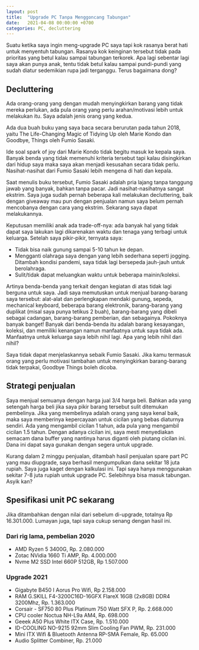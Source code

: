 ```yaml
---
layout: post
title:  "Upgrade PC Tanpa Menggoncang Tabungan"
date:   2021-04-08 00:00:00 +0700
categories: PC, decluttering
---
```


Suatu ketika saya ingin meng-upgrade PC saya tapi kok rasanya berat hati untuk menyentuh tabungan. Rasanya kok keinginan tersebut tidak pada prioritas yang betul kalau sampai tabungan terkorek. Apa lagi sebentar lagi saya akan punya anak, tentu tidak betul kalau sampai pundi-pundi yang sudah diatur sedemikian rupa jadi terganggu. Terus bagaimana dong?
  
## Decluttering

Ada orang-orang yang dengan mudah menyingkirkan barang yang tidak mereka perlukan, ada pula orang yang perlu arahan/motivasi lebih untuk melakukan itu. Saya adalah jenis orang yang kedua.

Ada dua buah buku yang saya baca secara berurutan pada tahun 2018, yaitu The Life-Changing Magic of Tidying Up oleh Marie Kondo dan Goodbye, Things oleh Fumio Sasaki.

Ide soal spark of joy dari Marie Kondo tidak begitu masuk ke kepala saya. Banyak benda yang tidak memenuhi kriteria tersebut tapi kalau disingkirkan dari hidup saya maka saya akan menjadi kesusahan secara tidak perlu. Nasihat-nasihat dari Fumio Sasaki lebih mengena di hati dan kepala.
  
Saat menulis buku tersebut, Fumio Sasaki adalah pria lajang tanpa tanggung jawab yang banyak, bahkan tanpa pacar. Jadi nasihat-nasihatnya sangat ekstrim. Saya juga sudah pernah beberapa kali melakukan decluttering, baik dengan giveaway mau pun dengan penjualan namun saya belum pernah mencobanya dengan cara yang ekstrim. Sekarang saya dapat melakukannya.

Keputusan memiliki anak ada trade-off-nya: ada banyak hal yang tidak dapat saya lakukan lagi dikarenakan waktu dan tenaga yang terbagi untuk keluarga. Setelah saya pikir-pikir, ternyata saya:  

- Tidak bisa naik gunung sampai 5-10 tahun ke depan.
- Mengganti olahraga saya dengan yang lebih sederhana seperti jogging. Ditambah kondisi pandemi, saya tidak lagi bersepeda jauh-jauh untuk berolahraga.
- Sulit/tidak dapat meluangkan waktu untuk beberapa mainin/koleksi.

Artinya benda-benda yang terkait dengan kegiatan di atas tidak lagi berguna untuk saya. Jadi saya memutuskan untuk menjual barang-barang saya tersebut: alat-alat dan perlengkapan mendaki gunung, sepeda, mechanical keyboard, beberapa barang elektronik, barang-barang yang duplikat (misal saya punya tetikus 2 buah), barang-barang yang dibeli sebagai cadangan, barang-barang pemberian, dan sebagainya. Pokoknya banyak banget! Banyak dari benda-benda itu adalah barang kesayangan, koleksi, dan memiliki kenangan namun manfaatnya untuk saya tidak ada. Manfaatnya untuk keluarga saya lebih nihil lagi. Apa yang lebih nihil dari nihil? 

Saya tidak dapat menjelaskannya sebaik Fumio Sasaki. Jika kamu termasuk orang yang perlu motivasi tambahan untuk menyingkirkan barang-barang tidak terpakai, Goodbye Things boleh dicoba.

## Strategi penjualan  

Saya menjual semuanya dengan harga jual 3/4 harga beli. Bahkan ada yang setengah harga beli jika saya pikir barang tersebut sulit ditemukan pembelinya. Jika yang membelinya adalah orang yang saya kenal baik, maka saya memberinya kepercayaan untuk cicilan yang bebas diaturnya sendiri. Ada yang mengambil cicilan 1 tahun, ada pula yang mengambil cicilan 1.5 tahun. Dengan adanya cicilan ini, saya mesti menyediakan semacam dana buffer yang nantinya harus diganti oleh piutang cicilan ini. Dana ini dapat saya gunakan dengan segera untuk upgrade.

Kurang dalam 2 minggu penjualan, ditambah hasil penjualan spare part PC yang mau diupgrade, saya berhasil mengumpulkan dana sekitar 18 juta rupiah. Saya juga kaget dengan kalkulasi ini. Tapi saya hanya menggunakan sekitar 7-8 juta rupiah untuk upgrade PC. Selebihnya bisa masuk tabungan. Asyik kan?

## Spesifikasi unit PC sekarang

Jika ditambahkan dengan nilai dari sebelum di-upgrade, totalnya Rp 16.301.000. Lumayan juga, tapi saya cukup senang dengan hasil ini.

### Dari rig lama, pembelian 2020

- AMD Ryzen 5 3400G, Rp. 2.080.000
- Zotac NVidia 1660 Ti AMP, Rp. 4.000.000
- Nvme M2 SSD Intel 660P 512GB, Rp 1.507.000


### Upgrade 2021

- Gigabyte B450 I Aorus Pro Wifi, Rp 2.158.000
- RAM G.SKILL F4-3200C16D-16GFX FlareX 16GB (2x8GB) DDR4 3200Mhz, Rp. 1.363.000
- Corsair - SF750 80 Plus Platinum 750 Watt SFX P, Rp. 2.668.000
- CPU cooler Noctua NH-L9a AM4, Rp. 698.000
- Geeek A50 Plus White ITX Case, Rp. 1.510.000
- ID-COOLING NO-9215 92mm Slim Cooling Fan PWM, Rp. 231.000
- Mini ITX Wifi & Bluetooth Antenna RP-SMA Female, Rp. 65.000
- Audio Splitter Combiner, Rp. 21.000


<blockquote class="imgur-embed-pub" lang="en" data-id="a/v4EvnUl" data-context="false" ><a href="//imgur.com/a/v4EvnUl"></a></blockquote><script async src="//s.imgur.com/min/embed.js" charset="utf-8"></script>
